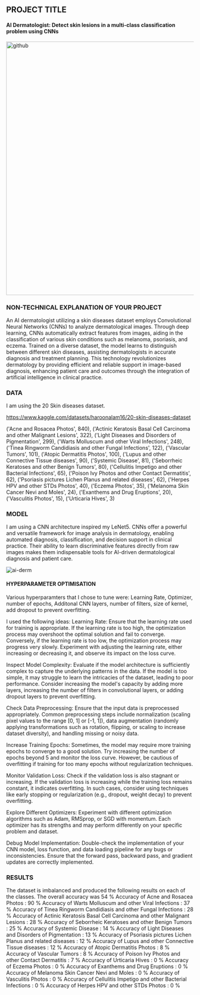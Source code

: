 ## PROJECT TITLE 

#### AI Dermatologist: Detect skin lesions in a multi-class classification problem using CNNs

<img width="680" alt="github" src="https://github.com/aashimarora/IMPL-Project-AIDerm/assets/21965720/1ff4ccba-0051-43cb-b919-0a74e68071cd">


### NON-TECHNICAL EXPLANATION OF YOUR PROJECT
An AI dermatologist utilizing a skin diseases dataset employs Convolutional Neural Networks (CNNs) to analyze dermatological images. Through deep learning, CNNs automatically extract features from images, aiding in the classification of various skin conditions such as melanoma, psoriasis, and eczema. Trained on a diverse dataset, the model learns to distinguish between different skin diseases, assisting dermatologists in accurate diagnosis and treatment planning. This technology revolutionizes dermatology by providing efficient and reliable support in image-based diagnosis, enhancing patient care and outcomes through the integration of artificial intelligence in clinical practice.

### DATA
I am using the 20 Skin diseases dataset.

https://www.kaggle.com/datasets/haroonalam16/20-skin-diseases-dataset

('Acne and Rosacea Photos', 840), ('Actinic Keratosis Basal Cell Carcinoma and other Malignant Lesions', 322), ('Light Diseases and Disorders of Pigmentation', 299), ('Warts Molluscum and other Viral Infections', 248), ('Tinea Ringworm Candidiasis and other Fungal Infections', 122), ('Vascular Tumors', 101), ('Atopic Dermatitis Photos', 100), ('Lupus and other Connective Tissue diseases', 90), ('Systemic Disease', 81), ('Seborrheic Keratoses and other Benign Tumors', 80), ('Cellulitis Impetigo and other Bacterial Infections', 65), ('Poison Ivy Photos and other Contact Dermatitis', 62), ('Psoriasis pictures Lichen Planus and related diseases', 62), ('Herpes HPV and other STDs Photos', 40), ('Eczema Photos', 35), ('Melanoma Skin Cancer Nevi and Moles', 24), ('Exanthems and Drug Eruptions', 20), ('Vasculitis Photos', 15), ('Urticaria Hives', 3)

### MODEL 
I am using a CNN architecture inspired my LeNet5. CNNs offer a powerful and versatile framework for image analysis in dermatology, enabling automated diagnosis, classification, and decision support in clinical practice. Their ability to learn discriminative features directly from raw images makes them indispensable tools for AI-driven dermatological diagnosis and patient care.

![ai-derm](https://github.com/aashimarora/IMPL-Project-AIDerm/assets/21965720/56474ebb-d6e6-4256-9fe9-cfda0c54dd5b)

#### HYPERPARAMETER OPTIMISATION
Various hyperparamters that I chose to tune were:
Learning Rate, Optimizer, number of epochs, Additonal CNN layers, number of filters, size of kernel, add dropout to prevent overfitting.

I used the following ideas: 
Learning Rate: Ensure that the learning rate used for training is appropriate. If the learning rate is too high, the optimization process may overshoot the optimal solution and fail to converge. Conversely, if the learning rate is too low, the optimization process may progress very slowly. Experiment with adjusting the learning rate, either increasing or decreasing it, and observe its impact on the loss curve.

Inspect Model Complexity: Evaluate if the model architecture is sufficiently complex to capture the underlying patterns in the data. If the model is too simple, it may struggle to learn the intricacies of the dataset, leading to poor performance. Consider increasing the model's capacity by adding more layers, increasing the number of filters in convolutional layers, or adding dropout layers to prevent overfitting.

Check Data Preprocessing: Ensure that the input data is preprocessed appropriately. Common preprocessing steps include normalization (scaling pixel values to the range [0, 1] or [-1, 1]), data augmentation (randomly applying transformations such as rotation, flipping, or scaling to increase dataset diversity), and handling missing or noisy data.

Increase Training Epochs: Sometimes, the model may require more training epochs to converge to a good solution. Try increasing the number of epochs beyond 5 and monitor the loss curve. However, be cautious of overfitting if training for too many epochs without regularization techniques.

Monitor Validation Loss: Check if the validation loss is also stagnant or increasing. If the validation loss is increasing while the training loss remains constant, it indicates overfitting. In such cases, consider using techniques like early stopping or regularization (e.g., dropout, weight decay) to prevent overfitting.

Explore Different Optimizers: Experiment with different optimization algorithms such as Adam, RMSprop, or SGD with momentum. Each optimizer has its strengths and may perform differently on your specific problem and dataset.

Debug Model Implementation: Double-check the implementation of your CNN model, loss function, and data loading pipeline for any bugs or inconsistencies. Ensure that the forward pass, backward pass, and gradient updates are correctly implemented.

### RESULTS
The dataset is imbalanced and produced the following results on each of the classes. The overall accuracy was 54 % 
Accuracy of Acne and Rosacea Photos : 90 %
Accuracy of Warts Molluscum and other Viral Infections : 37 %
Accuracy of Tinea Ringworm Candidiasis and other Fungal Infections : 28 %
Accuracy of Actinic Keratosis Basal Cell Carcinoma and other Malignant Lesions : 28 %
Accuracy of Seborrheic Keratoses and other Benign Tumors : 25 %
Accuracy of Systemic Disease : 14 %
Accuracy of Light Diseases and Disorders of Pigmentation : 13 %
Accuracy of Psoriasis pictures Lichen Planus and related diseases : 12 %
Accuracy of Lupus and other Connective Tissue diseases : 12 %
Accuracy of Atopic Dermatitis Photos :  8 %
Accuracy of Vascular Tumors :  8 %
Accuracy of Poison Ivy Photos and other Contact Dermatitis :  7 %
Accuracy of Urticaria Hives :  0 %
Accuracy of Eczema Photos :  0 %
Accuracy of Exanthems and Drug Eruptions :  0 %
Accuracy of Melanoma Skin Cancer Nevi and Moles :  0 %
Accuracy of Vasculitis Photos :  0 %
Accuracy of Cellulitis Impetigo and other Bacterial Infections :  0 %
Accuracy of Herpes HPV and other STDs Photos :  0 %
